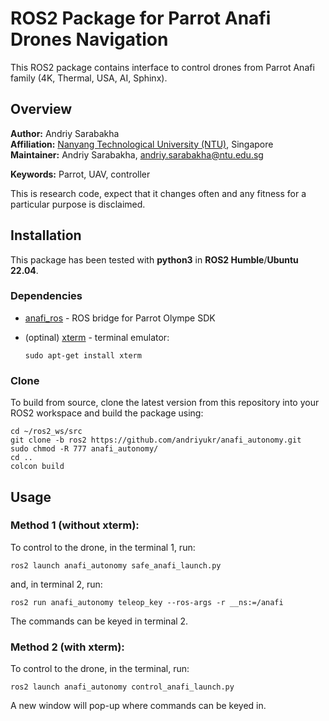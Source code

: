 # ROS2 Package for Parrot Anafi Drones Navigation
This ROS2 package contains interface to control drones from Parrot Anafi family (4K, Thermal, USA, AI, Sphinx).

## Overview

**Author:** Andriy Sarabakha<br />
**Affiliation:** [Nanyang Technological University (NTU)](https://www.ntu.edu.sg), Singapore<br />
**Maintainer:** Andriy Sarabakha, andriy.sarabakha@ntu.edu.sg

**Keywords:** Parrot, UAV, controller

This is research code, expect that it changes often and any fitness for a particular purpose is disclaimed.

## Installation

This package has been tested with **python3** in **ROS2 Humble**/**Ubuntu 22.04**.

### Dependencies

- [anafi_ros](https://github.com/andriyukr/anafi_ros) - ROS bridge for Parrot Olympe SDK
      
- (optinal) [xterm](https://invisible-island.net/xterm/xterm.html) - terminal emulator:

      sudo apt-get install xterm

### Clone

To build from source, clone the latest version from this repository into your ROS2 workspace and build the package using:

    cd ~/ros2_ws/src
    git clone -b ros2 https://github.com/andriyukr/anafi_autonomy.git
    sudo chmod -R 777 anafi_autonomy/
    cd ..
    colcon build

## Usage

### Method 1 (without xterm):

To control to the drone, in the terminal 1, run:

    ros2 launch anafi_autonomy safe_anafi_launch.py

and, in terminal 2, run:

    ros2 run anafi_autonomy teleop_key --ros-args -r __ns:=/anafi
    
The commands can be keyed in terminal 2.
    
### Method 2 (with xterm):

To control to the drone, in the terminal, run:

    ros2 launch anafi_autonomy control_anafi_launch.py
    
A new window will pop-up where commands can be keyed in. 

